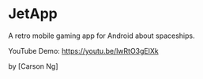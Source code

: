 # JetApp

A retro mobile gaming app for Android about spaceships.

YouTube Demo: https://youtu.be/lwRtO3gElXk

by [Carson Ng]
